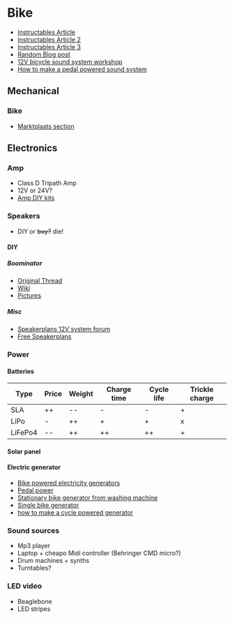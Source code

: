# Bike

- [Instructables Article](http://www.instructables.com/id/Battery-Powered-Mobile-Party-Sound-Systems/)
- [Instructables Article 2](http://www.instructables.com/id/Bike-Party-Sound-Trailer/)
- [Instructables Article 3](http://www.instructables.com/id/How-to-make-a-trailer-mounted-bike-sound-system/)
- [Random Blog post](http://momentummag.com/columns/diy/diy-off-the-grid-sound-systems/)
- [12V bicycle sound system workshop](https://archive.org/details/12vsoundsys)
- [How to make a pedal powered sound system](http://carbusters.org/2009/12/01/how-to-make-a-pedal-powered-sound-system/)

## Mechanical

### Bike

- [Marktplaats section](http://www.marktplaats.nl/z/fietsen-en-brommers/fietsen-bakfietsen.html?categoryId=446)

## Electronics

### Amp

- Class D Tripath Amp
- 12V or 24V?
- [Amp DIY kits](http://shop.41hz.com/shop/)

### Speakers

- DIY or ~~buy?~~ die!

#### DIY

##### Boominator

- [Original Thread](http://www.diyaudio.com/forums/class-d/104402-boominator-another-stab-ultimate-party-machine.html)
- [Wiki](http://boominator.dk/index.php/Main_Page)
- [Pictures](http://imgur.com/a/bbRhJ)

##### Misc

- [Speakerplans 12V system forum](http://forum.speakerplans.com/12v-powered-systems_forum5.html)
- [Free Speakerplans](http://www.freespeakerplans.com/plans)

### Power

#### Batteries

Type   |Price|Weight|Charge time|Cycle life|Trickle charge
-------|-----|------|-----------|----------|--------------
SLA    |++   |--    |-          |-         |+
LiPo   |-    |++    |+          |+         |x
LiFePo4|--   |++    |++         |++        |+

#### Solar panel

#### Electric generator

- [Bike powered electricity generators](http://www.lowtechmagazine.com/2011/05/bike-powered-electricity-generators.html)
- [Pedal power](http://www.thebackshed.com/Windmill/articles/PedalPower.asp)
- [Stationary bike generator from washing machine](http://www.instructables.com/id/Stationary-Bike-Generator-from-Washing-Machine/)
- [Single bike generator](http://www.magnificentrevolution.org/diy/single-bike-generator/)
- [how to make a cycle powered generator](http://www.stewardwood.org/resources/DIYcyclepower.htm)

### Sound sources

- Mp3 player
- Laptop + cheapo Midi controller (Behringer CMD micro?)
- Drum machines + synths
- Turntables?

### LED video

- Beaglebone
- LED stripes
